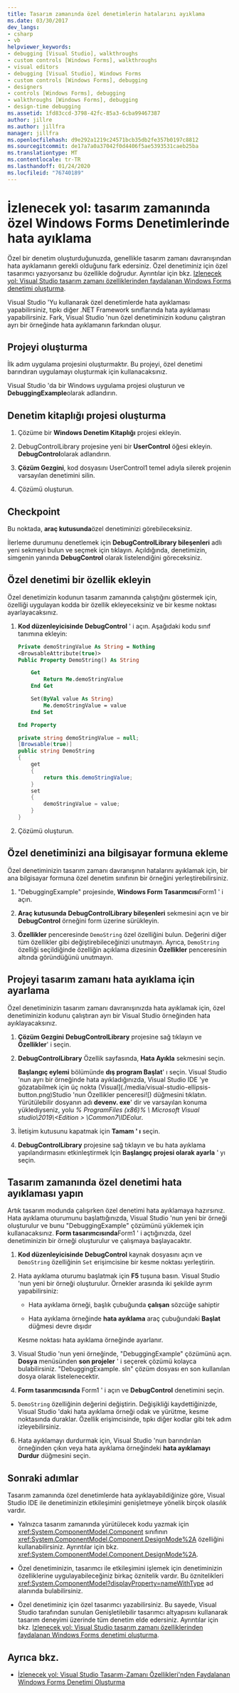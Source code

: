 ```yaml
---
title: Tasarım zamanında özel denetimlerin hatalarını ayıklama
ms.date: 03/30/2017
dev_langs:
- csharp
- vb
helpviewer_keywords:
- debugging [Visual Studio], walkthroughs
- custom controls [Windows Forms], walkthroughs
- visual editors
- debugging [Visual Studio], Windows Forms
- custom controls [Windows Forms], debugging
- designers
- controls [Windows Forms], debugging
- walkthroughs [Windows Forms], debugging
- design-time debugging
ms.assetid: 1fd83ccd-3798-42fc-85a3-6cba99467387
author: jillre
ms.author: jillfra
manager: jillfra
ms.openlocfilehash: d9e292a1219c24571bcb35db2fe357b0197c8812
ms.sourcegitcommit: de17a7a0a37042f0d4406f5ae5393531caeb25ba
ms.translationtype: MT
ms.contentlocale: tr-TR
ms.lasthandoff: 01/24/2020
ms.locfileid: "76740189"
---
```

# <a name="walkthrough-debug-custom-windows-forms-controls-at-design-time"></a>İzlenecek yol: tasarım zamanında özel Windows Forms Denetimlerinde hata ayıklama

Özel bir denetim oluşturduğunuzda, genellikle tasarım zamanı davranışından hata ayıklamanın gerekli olduğunu fark edersiniz. Özel denetiminiz için özel tasarımcı yazıyorsanız bu özellikle doğrudur. Ayrıntılar için bkz. [Izlenecek yol: Visual Studio tasarım zamanı özelliklerinden faydalanan Windows Forms denetimi oluşturma](creating-a-wf-control-design-time-features.md).

Visual Studio 'Yu kullanarak özel denetimlerde hata ayıklaması yapabilirsiniz, tıpkı diğer .NET Framework sınıflarında hata ayıklaması yapabilirsiniz. Fark, Visual Studio 'nun özel denetiminizin kodunu çalıştıran ayrı bir örneğinde hata ayıklamanın farkından oluşur.

## <a name="create-the-project"></a>Projeyi oluşturma

İlk adım uygulama projesini oluşturmaktır. Bu projeyi, özel denetimi barındıran uygulamayı oluşturmak için kullanacaksınız.

Visual Studio 'da bir Windows uygulama projesi oluşturun ve **DebuggingExample**olarak adlandırın.

## <a name="create-the-control-library-project"></a>Denetim kitaplığı projesi oluşturma

1. Çözüme bir **Windows Denetim Kitaplığı** projesi ekleyin.

2. DebugControlLibrary projesine yeni bir **UserControl** öğesi ekleyin. **DebugControl**olarak adlandırın.

3. **Çözüm Gezgini**, kod dosyasını UserControl1 temel adıyla silerek projenin varsayılan denetimini silin.

4. Çözümü oluşturun.

## <a name="checkpoint"></a>Checkpoint

Bu noktada, **araç kutusunda**özel denetiminizi görebileceksiniz.

İlerleme durumunu denetlemek için **DebugControlLibrary bileşenleri** adlı yeni sekmeyi bulun ve seçmek için tıklayın. Açıldığında, denetimizin, simgenin yanında **DebugControl** olarak listelendiğini göreceksiniz.

## <a name="add-a-property-to-your-custom-control"></a>Özel denetimi bir özellik ekleyin

Özel denetimizin kodunun tasarım zamanında çalıştığını göstermek için, özelliği uygulayan kodda bir özellik ekleyeceksiniz ve bir kesme noktası ayarlayacaksınız.

1. **Kod düzenleyicisinde** **DebugControl** ' i açın. Aşağıdaki kodu sınıf tanımına ekleyin:

    ```vb
    Private demoStringValue As String = Nothing
    <BrowsableAttribute(true)>
    Public Property DemoString() As String

        Get
            Return Me.demoStringValue
        End Get

        Set(ByVal value As String)
            Me.demoStringValue = value
        End Set

    End Property
    ```

    ```csharp
    private string demoStringValue = null;
    [Browsable(true)]
    public string DemoString
    {
        get
        {
            return this.demoStringValue;
        }
        set
        {
            demoStringValue = value;
        }
    }
    ```

2. Çözümü oluşturun.

## <a name="add-your-custom-control-to-the-host-form"></a>Özel denetiminizi ana bilgisayar formuna ekleme

Özel denetiminizin tasarım zamanı davranışının hatalarını ayıklamak için, bir ana bilgisayar formuna özel denetim sınıfının bir örneğini yerleştirebilirsiniz.

1. "DebuggingExample" projesinde, **Windows Form Tasarımcısı**Form1 ' i açın.

2. **Araç kutusunda** **DebugControlLibrary bileşenleri** sekmesini açın ve bir **DebugControl** örneğini form üzerine sürükleyin.

3. **Özellikler** penceresinde `DemoString` özel özelliğini bulun. Değerini diğer tüm özellikler gibi değiştirebileceğinizi unutmayın. Ayrıca, `DemoString` özelliği seçildiğinde özelliğin açıklama dizesinin **Özellikler** penceresinin altında göründüğünü unutmayın.

## <a name="set-up-the-project-for-design-time-debugging"></a>Projeyi tasarım zamanı hata ayıklama için ayarlama

Özel denetiminizin tasarım zamanı davranışınızda hata ayıklamak için, özel denetiminizin kodunu çalıştıran ayrı bir Visual Studio örneğinden hata ayıklayacaksınız.

1. **Çözüm Gezgini** **DebugControlLibrary** projesine sağ tıklayın ve **Özellikler**' i seçin.

2. **DebugControlLibrary** Özellik sayfasında, **Hata Ayıkla** sekmesini seçin.

     **Başlangıç eylemi** bölümünde **dış program Başlat**' ı seçin. Visual Studio 'nun ayrı bir örneğinde hata ayıkladığınızda, Visual Studio IDE 'ye gözatabilmek için üç nokta (Visual](./media/visual-studio-ellipsis-button.png)Studio 'nun Özellikler penceresi![) düğmesini tıklatın. Yürütülebilir dosyanın adı **devenv. exe**' dir ve varsayılan konuma yüklediyseniz, yolu *% ProgramFiles (x86)% \ Microsoft Visual studio\2019\\\<Edition > \Common7\IDE*olur.

3. İletişim kutusunu kapatmak için **Tamam ' ı** seçin.

4. **DebugControlLibrary** projesine sağ tıklayın ve bu hata ayıklama yapılandırmasını etkinleştirmek Için **Başlangıç projesi olarak ayarla** ' yı seçin.

## <a name="debug-your-custom-control-at-design-time"></a>Tasarım zamanında özel denetimi hata ayıklaması yapın

Artık tasarım modunda çalışırken özel denetimi hata ayıklamaya hazırsınız. Hata ayıklama oturumunu başlattığınızda, Visual Studio 'nun yeni bir örneği oluşturulur ve bunu "DebuggingExample" çözümünü yüklemek için kullanacaksınız. **Form tasarımcısında**Form1 ' i açtığınızda, özel denetiminizin bir örneği oluşturulur ve çalışmaya başlayacaktır.

1. **Kod düzenleyicisinde** **DebugControl** kaynak dosyasını açın ve `DemoString` özelliğinin `Set` erişimcisine bir kesme noktası yerleştirin.

2. Hata ayıklama oturumu başlatmak için **F5** tuşuna basın. Visual Studio 'nun yeni bir örneği oluşturulur. Örnekler arasında iki şekilde ayrım yapabilirsiniz:

    - Hata ayıklama örneği, başlık çubuğunda **çalışan** sözcüğe sahiptir

    - Hata ayıklama örneğinde **hata ayıklama** araç çubuğundaki **Başlat** düğmesi devre dışıdır

   Kesme noktası hata ayıklama örneğinde ayarlanır.

3. Visual Studio 'nun yeni örneğinde, "DebuggingExample" çözümünü açın. **Dosya** menüsünden **son projeler** ' i seçerek çözümü kolayca bulabilirsiniz. "DebuggingExample. sln" çözüm dosyası en son kullanılan dosya olarak listelenecektir.

4. **Form tasarımcısında** Form1 ' i açın ve **DebugControl** denetimini seçin.

5. `DemoString` özelliğinin değerini değiştirin. Değişikliği kaydettiğinizde, Visual Studio 'daki hata ayıklama örneği odak ve yürütme, kesme noktasında duraklar. Özellik erişimcisinde, tıpkı diğer kodlar gibi tek adım izleyebilirsiniz.

6. Hata ayıklamayı durdurmak için, Visual Studio 'nun barındırılan örneğinden çıkın veya hata ayıklama örneğindeki **hata ayıklamayı Durdur** düğmesini seçin.

## <a name="next-steps"></a>Sonraki adımlar

Tasarım zamanında özel denetimlerde hata ayıklayabildiğinize göre, Visual Studio IDE ile denetiminizin etkileşimini genişletmeye yönelik birçok olasılık vardır.

- Yalnızca tasarım zamanında yürütülecek kodu yazmak için <xref:System.ComponentModel.Component> sınıfının <xref:System.ComponentModel.Component.DesignMode%2A> özelliğini kullanabilirsiniz. Ayrıntılar için bkz. <xref:System.ComponentModel.Component.DesignMode%2A>.

- Özel denetiminizin, tasarımcı ile etkileşimini işlemek için denetiminizin özelliklerine uygulayabileceğiniz birkaç öznitelik vardır. Bu öznitelikleri <xref:System.ComponentModel?displayProperty=nameWithType> ad alanında bulabilirsiniz.

- Özel denetiminiz için özel tasarımcı yazabilirsiniz. Bu sayede, Visual Studio tarafından sunulan Genişletilebilir tasarımcı altyapısını kullanarak tasarım deneyimi üzerinde tüm denetim elde edersiniz. Ayrıntılar için bkz. [Izlenecek yol: Visual Studio tasarım zamanı özelliklerinden faydalanan Windows Forms denetimi oluşturma](creating-a-wf-control-design-time-features.md).

## <a name="see-also"></a>Ayrıca bkz.

- [İzlenecek yol: Visual Studio Tasarım-Zamanı Özellikleri'nden Faydalanan Windows Forms Denetimi Oluşturma](creating-a-wf-control-design-time-features.md)
